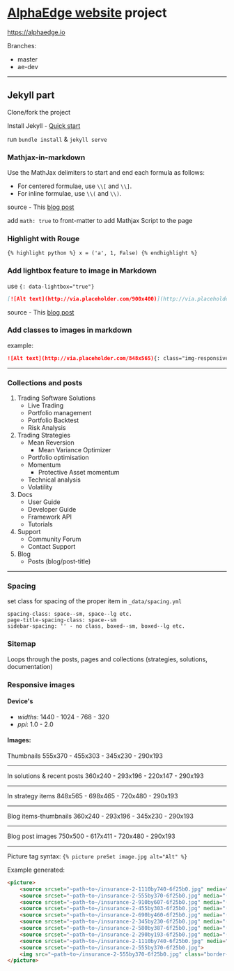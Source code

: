 # [AlphaEdge website](https://alphaedge.io) project

https://alphaedge.io

Branches:
* master
* ae-dev

---

## Jekyll part

Clone/fork the project

Install Jekyll - [Quick start](https://jekyllrb.com/docs/quickstart/)

run `bundle install` & `jekyll serve`

### Mathjax-in-markdown

Use the MathJax delimiters to start and end each formula as follows:

* For centered formulae, use `\\[` and `\\]`.
* For inline formulae, use `\\(` and `\\)`.

source - This [blog post](https://hiltmon.com/blog/2017/01/28/mathjax-in-markdown/)

add `math: true` to front-matter to add Mathjax Script to the page

### Highlight with Rouge

`{% highlight python %}
x = ('a', 1, False)
{% endhighlight %}`


### Add lightbox feature to image in Markdown

use `{: data-lightbox="true"}`

```markdown
[![Alt text](http://via.placeholder.com/900x400)](http://via.placeholder.com/1800x800){: data-lightbox="true"}
```

source - This [blog post](https://kramdown.gettalong.org/quickref.html)

### Add classes to images in markdown

example:

```markdown
![Alt text](http://via.placeholder.com/848x565){: class="img-responsive border--round"}
```

---

### Collections and posts

1. Trading Software Solutions
   - Live Trading
   - Portfolio management
   - Portfolio Backtest
   - Risk Analysis
2. Trading Strategies
   - Mean Reversion
     - Mean Variance Optimizer
   - Portfolio optimisation
   - Momentum
     - Protective Asset momentum
   - Technical analysis
   - Volatility
3. Docs
   - User Guide
   - Developer Guide
   - Framework API
   - Tutorials
4. Support
   - Community Forum
   - Contact Support
5. Blog
   - Posts (blog/post-title)
  
---

### Spacing

set class for spacing of the proper item in `_data/spacing.yml`
```
spacing-class: space--sm, space--lg etc.
page-title-spacing-class: space--sm
sidebar-spacing: '' - no class, boxed--sm, boxed--lg etc.
```

### Sitemap

Loops through the posts, pages and collections (strategies, solutions, documentation)

### Responsive images

#### Device's
* *widths*: 1440 - 1024 - 768 - 320
* *ppi*: 1.0 - 2.0

#### Images:

Thumbnails
555x370 - 455x303 - 345x230 - 290x193

---

In solutions & recent posts
360x240 - 293x196 - 220x147 - 290x193

---

In strategy items 
848x565 - 698x465 - 720x480 - 290x193

---

Blog items-thumbnails
360x240 - 293x196 - 345x230 - 290x193

---

Blog post images
750x500 - 617x411 - 720x480 - 290x193

---

Picture tag syntax: `{% picture preSet image.jpg alt="Alt" %}`


Example generated: 

```html
<picture>
    <source srcset="~path~to~/insurance-2-1110by740-6f25b0.jpg" media="(min-width: 1440px) and (-webkit-min-device-pixel-ratio: 2), (min-width: 1440px) and (min-resolution: 192dpi)">
    <source srcset="~path~to~/insurance-2-555by370-6f25b0.jpg" media="(min-width: 1440px)">
    <source srcset="~path~to~/insurance-2-910by607-6f25b0.jpg" media="(min-width: 1024px) and (-webkit-min-device-pixel-ratio: 2), (min-width: 1024px) and (min-resolution: 192dpi)">
    <source srcset="~path~to~/insurance-2-455by303-6f25b0.jpg" media="(min-width: 1024px)">
    <source srcset="~path~to~/insurance-2-690by460-6f25b0.jpg" media="(min-width: 768px) and (-webkit-min-device-pixel-ratio: 2), (min-width: 768px) and (min-resolution: 192dpi)">
    <source srcset="~path~to~/insurance-2-345by230-6f25b0.jpg" media="(min-width: 768px)">
    <source srcset="~path~to~/insurance-2-580by387-6f25b0.jpg" media="(min-width: 320px) and (-webkit-min-device-pixel-ratio: 2), (min-width: 320px) and (min-resolution: 192dpi)">
    <source srcset="~path~to~/insurance-2-290by193-6f25b0.jpg" media="(min-width: 320px)">
    <source srcset="~path~to~/insurance-2-1110by740-6f25b0.jpg" media="(-webkit-min-device-pixel-ratio: 2), (min-resolution: 192dpi)">
    <source srcset="~path~to~/insurance-2-555by370-6f25b0.jpg">
    <img src="~path~to~/insurance-2-555by370-6f25b0.jpg" class="border--round box-shadow-wide" itemprop="image" alt="Insurance">
</picture>
```
